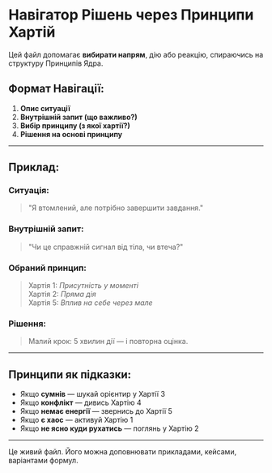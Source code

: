 # Навігатор Рішень через Принципи Хартій

Цей файл допомагає **вибирати напрям**, дію або реакцію, спираючись на структуру Принципів Ядра.  

## Формат Навігації:

1. **Опис ситуації**  
2. **Внутрішній запит (що важливо?)**
3. **Вибір принципу (з якої хартії?)**
4. **Рішення на основі принципу**

---

## Приклад:

### Ситуація:
> "Я втомлений, але потрібно завершити завдання."

### Внутрішній запит:
> "Чи це справжній сигнал від тіла, чи втеча?"

### Обраний принцип:
> Хартія 1: *Присутність у моменті*  
> Хартія 2: *Пряма дія*  
> Хартія 5: *Вплив на себе через мале*

### Рішення:
> Малий крок: 5 хвилин дії — і повторна оцінка.

---

## Принципи як підказки:

- Якщо **сумнів** — шукай орієнтир у Хартії 3  
- Якщо **конфлікт** — дивись Хартію 4  
- Якщо **немає енергії** — звернись до Хартії 5  
- Якщо **є хаос** — активуй Хартію 1  
- Якщо **не ясно куди рухатись** — поглянь у Хартію 2

---

Це живий файл. Його можна доповнювати прикладами, кейсами, варіантами формул.